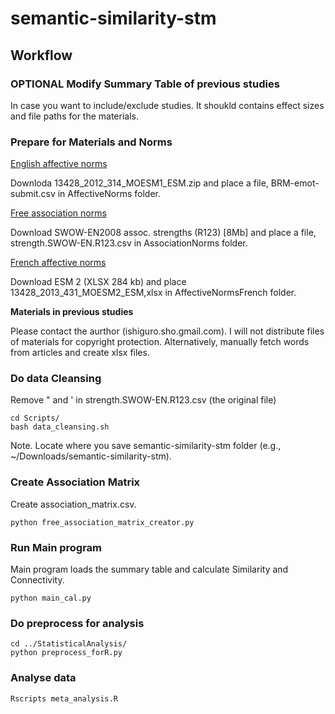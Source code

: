 # semantic-similarity-stm

## Workflow

### OPTIONAL Modify Summary Table of previous studies
In case you want to include/exclude studies. It shoukld contains effect sizes and file paths for the materials.

### Prepare for Materials and Norms
[English affective norms](https://link.springer.com/article/10.3758/s13428-012-0314-x)

Downloda 13428_2012_314_MOESM1_ESM.zip and place a file, BRM-emot-submit.csv in AffectiveNorms folder.

[Free association norms](https://smallworldofwords.org/en/project/research)

Download SWOW-EN2008 assoc. strengths (R123) [8Mb] and place a file, strength.SWOW-EN.R123.csv in AssociationNorms folder.

[French affective norms](https://link.springer.com/article/10.3758/s13428-013-0431-1)

Download ESM 2 (XLSX 284 kb) and place 13428_2013_431_MOESM2_ESM,xlsx in AffectiveNormsFrench folder.

**Materials in previous studies**

Please contact the aurthor (ishiguro.sho.gmail.com). I will not distribute files of materials for copyright protection. Alternatively, manually fetch words from articles and create xlsx files.

### Do data Cleansing
Remove " and ' in strength.SWOW-EN.R123.csv (the original file)
```
cd Scripts/
bash data_cleansing.sh
```
Note. Locate where you save semantic-similarity-stm folder (e.g., ~/Downloads/semantic-similarity-stm).

### Create Association Matrix
Create association_matrix.csv.
```
python free_association_matrix_creator.py
```

### Run Main program
Main program loads the summary table and calculate Similarity and Connectivity.
```
python main_cal.py
```

### Do preprocess for analysis
```
cd ../StatisticalAnalysis/
python preprocess_forR.py
```

### Analyse data
```
Rscripts meta_analysis.R
```
